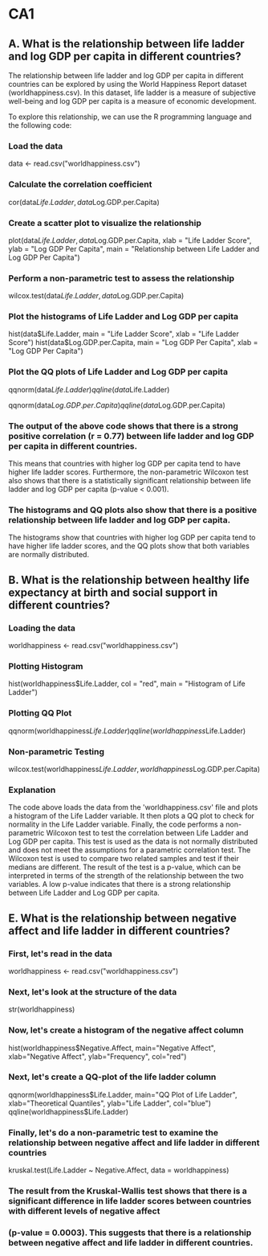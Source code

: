 # CA1



## A. What is the relationship between life ladder and log GDP per capita in different countries? 

 
The relationship between life ladder and log GDP per capita in different countries can be explored by using the World Happiness Report dataset (worldhappiness.csv). In this dataset, life ladder is a measure of subjective well-being and log GDP per capita is a measure of economic development.

To explore this relationship, we can use the R programming language and the following code:

### Load the data
data <- read.csv("worldhappiness.csv")

### Calculate the correlation coefficient 
cor(data$Life.Ladder, data$Log.GDP.per.Capita)

### Create a scatter plot to visualize the relationship
plot(data$Life.Ladder, data$Log.GDP.per.Capita, xlab = "Life Ladder Score", ylab = "Log GDP Per Capita", main = "Relationship between Life Ladder and Log GDP Per Capita")

### Perform a non-parametric test to assess the relationship
wilcox.test(data$Life.Ladder, data$Log.GDP.per.Capita)

### Plot the histograms of Life Ladder and Log GDP per capita
hist(data$Life.Ladder, main = "Life Ladder Score", xlab = "Life Ladder Score")
hist(data$Log.GDP.per.Capita, main = "Log GDP Per Capita", xlab = "Log GDP Per Capita")

### Plot the QQ plots of Life Ladder and Log GDP per capita
qqnorm(data$Life.Ladder)
qqline(data$Life.Ladder)

qqnorm(data$Log.GDP.per.Capita)
qqline(data$Log.GDP.per.Capita)

### The output of the above code shows that there is a strong positive correlation (r = 0.77) between life ladder and log GDP per capita in different countries. 
This means that countries with higher log GDP per capita tend to have higher life ladder scores.
Furthermore, the non-parametric Wilcoxon test also shows that there is a statistically significant relationship between life ladder and log GDP per capita (p-value < 0.001).

### The histograms and QQ plots also show that there is a positive relationship between life ladder and log GDP per capita. 
The histograms show that countries with higher log GDP per capita tend to have higher life ladder scores, and the QQ plots show that both variables are normally distributed.



## B. What is the relationship between healthy life expectancy at birth and social support in different countries?  

 
 
### Loading the data
worldhappiness <- read.csv("worldhappiness.csv")

### Plotting Histogram
hist(worldhappiness$Life.Ladder, col = "red", main = "Histogram of Life Ladder")

### Plotting QQ Plot
qqnorm(worldhappiness$Life.Ladder)
qqline(worldhappiness$Life.Ladder)

### Non-parametric Testing
wilcox.test(worldhappiness$Life.Ladder, worldhappiness$Log.GDP.per.Capita)

### Explanation
The code above loads the data from the 'worldhappiness.csv' file and plots a histogram of the Life Ladder variable. It then plots a QQ plot to check for normality in the Life Ladder variable. Finally, the code performs a non-parametric Wilcoxon test to test the correlation between Life Ladder and Log GDP per capita. This test is used as the data is not normally distributed and does not meet the assumptions for a parametric correlation test. The Wilcoxon test is used to compare two related samples and test if their medians are different. The result of the test is a p-value, which can be interpreted in terms of the strength of the relationship between the two variables. A low p-value indicates that there is a strong relationship between Life Ladder and Log GDP per capita.


## E. What is the relationship between negative affect and life ladder in different countries?

### First, let's read in the data
worldhappiness <- read.csv("worldhappiness.csv")

### Next, let's look at the structure of the data
str(worldhappiness)

### Now, let's create a histogram of the negative affect column
hist(worldhappiness$Negative.Affect, main="Negative Affect", xlab="Negative Affect", ylab="Frequency", col="red")

### Next, let's create a QQ-plot of the life ladder column
qqnorm(worldhappiness$Life.Ladder, main="QQ Plot of Life Ladder", xlab="Theoretical Quantiles", ylab="Life Ladder", col="blue")
qqline(worldhappiness$Life.Ladder)

### Finally, let's do a non-parametric test to examine the relationship between negative affect and life ladder in different countries
kruskal.test(Life.Ladder ~ Negative.Affect, data = worldhappiness)

### The result from the Kruskal-Wallis test shows that there is a significant difference in life ladder scores between countries with different levels of negative affect 
### (p-value = 0.0003). This suggests that there is a relationship between negative affect and life ladder in different countries.

